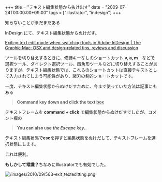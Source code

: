 +++
title = "テキスト編集状態から抜け出す"
date = "2009-07-24T00:00:00+09:00"
tags = ["illustrator", "indesign"]
+++

知らないことがまだまだある

InDesign にて、テキスト編集状態からぬけだす。

[Exiting text edit mode when switching tools in Adobe InDesign&nbsp;\| The Graphic Mac: OSX and design-related tips, reviews and discussion](http://thegraphicmac.com/exiting-text-edit-mode-when-switching-tools-adobe-indesign) 

ツールを切り替えするときに、修飾キーなしのショートカット <b>v, a, m</b>　などで選択ツール、ダイレクト選択ツール、四角形ツールなどに切り替えすることがありますが、テキスト編集状態では、これらのショートカットは直接テキストとして入力されてしまう可能性があり、諸刃の剣的ショートカットです。

一度、テキスト編集状態からぬけだすために、今まで使っていた方法は記事にもある

>  **Command key down and click the text <u>box</u>**

テキストフレームを <b>command + click</b> で編集状態からぬけだすでしたが、コメント欄の


>  <b>You can also use <em>the Escape key.</em>.</b>

テキスト編集状態で<b>esc</b>を押すと編集状態をぬけだして、テキストフレームを選択状態にします。

これは便利。

<b>もしかして常識？</b>ちなみにIllustratorでも有効でした。

![/images/2010/09/563-exit_texteditting.png](/images/2010/09/563-exit_texteditting.png)